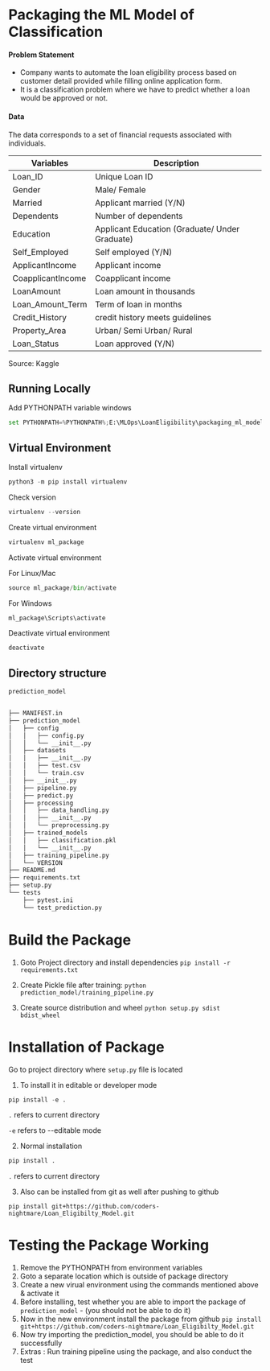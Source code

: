 # Packaging the ML Model of Classification

#### Problem Statement

- Company wants to automate the loan eligibility process based on customer detail provided while filling online application form.
- It is a classification problem where we have to predict whether a loan would be approved or not.

#### Data

The data corresponds to a set of financial requests associated with individuals.

| Variables         | Description                                    |
| ----------------- | ---------------------------------------------- |
| Loan_ID           | Unique Loan ID                                 |
| Gender            | Male/ Female                                   |
| Married           | Applicant married (Y/N)                        |
| Dependents        | Number of dependents                           |
| Education         | Applicant Education (Graduate/ Under Graduate) |
| Self_Employed     | Self employed (Y/N)                            |
| ApplicantIncome   | Applicant income                               |
| CoapplicantIncome | Coapplicant income                             |
| LoanAmount        | Loan amount in thousands                       |
| Loan_Amount_Term  | Term of loan in months                         |
| Credit_History    | credit history meets guidelines                |
| Property_Area     | Urban/ Semi Urban/ Rural                       |
| Loan_Status       | Loan approved (Y/N)                            |

Source: Kaggle

## Running Locally

Add PYTHONPATH variable windows

```python
set PYTHONPATH=%PYTHONPATH%;E:\MLOps\LoanEligibility\packaging_ml_model

```

## Virtual Environment

Install virtualenv

```python
python3 -m pip install virtualenv
```

Check version

```python
virtualenv --version
```

Create virtual environment

```python
virtualenv ml_package
```

Activate virtual environment

For Linux/Mac

```python
source ml_package/bin/activate
```

For Windows

```python
ml_package\Scripts\activate
```

Deactivate virtual environment

```python
deactivate
```

## Directory structure

```bash
prediction_model


├── MANIFEST.in
├── prediction_model
│   ├── config
│   │   ├── config.py
│   │   └── __init__.py
│   ├── datasets
│   │   ├── __init__.py
│   │   ├── test.csv
│   │   └── train.csv
│   ├── __init__.py
│   ├── pipeline.py
│   ├── predict.py
│   ├── processing
│   │   ├── data_handling.py
│   │   ├── __init__.py
│   │   └── preprocessing.py
│   ├── trained_models
│   │   ├── classification.pkl
│   │   └── __init__.py
│   ├── training_pipeline.py
│   └── VERSION
├── README.md
├── requirements.txt
├── setup.py
└── tests
    ├── pytest.ini
    └── test_prediction.py
```

# Build the Package

1. Goto Project directory and install dependencies
   `pip install -r requirements.txt`

2. Create Pickle file after training:
   `python prediction_model/training_pipeline.py`

3. Create source distribution and wheel
   `python setup.py sdist bdist_wheel`

# Installation of Package

Go to project directory where `setup.py` file is located

1. To install it in editable or developer mode

```python
pip install -e .
```

`.` refers to current directory

`-e` refers to --editable mode

2. Normal installation

```python
pip install .
```

`.` refers to current directory

3. Also can be installed from git as well after pushing to github

```
pip install git+https://github.com/coders-nightmare/Loan_Eligibilty_Model.git
```

# Testing the Package Working

1. Remove the PYTHONPATH from environment variables
2. Goto a separate location which is outside of package directory
3. Create a new virual environment using the commands mentioned above & activate it
4. Before installing, test whether you are able to import the package of `prediction_model` - (you should not be able to do it)
5. Now in the new environment install the package from github
   `pip install git+https://github.com/coders-nightmare/Loan_Eligibilty_Model.git`
6. Now try importing the prediction_model, you should be able to do it successfully
7. Extras : Run training pipeline using the package, and also conduct the test
